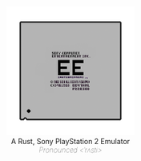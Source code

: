 <div align="center">
  <img src="resources/banner.png">
</div>

<div align="center">
  A Rust, Sony PlayStation 2 Emulator
</div>

<div align="center">
<h7><i style="font-weight: lighter;">Pronounced <ˈrʌsti></i></h7>
</div>
